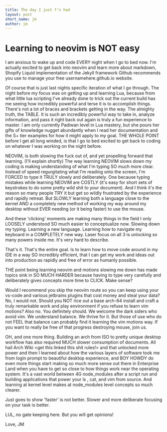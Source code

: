 ```yaml
---
title: The day I just f'n had
layout: post
short_name: jm
author: jm
---
```


# Learning to neovim is NOT easy

I am anxious to wake up and code EVERY night when I go to bed now. I'm actually excited to get back into neovim and learn more about markdown, Shopify Liquid implementation of the Jekyll framework Github recommends you use to manage your free usernamehere.github.io website.

Of course that is just last nights specific iteration of what I go through. The night before my focus was on getting up and learning Lua, because from what little lua scripting I've already done to trick out the current build has me seeing how incredibly powerful and terse it is to accomplish things. There's not a lot of braces and brackets getting in the way. The almighty truth, the TABLE. It is such an incredibly powerful way to take in, analyze information, and pass it right back out again is truly a fun experience to master. I am only currently Padiwan level in Lua mastery, but she pours her gifts of knowledge nugget abundantly when I read her documentation and the S+ tier examples for how it might apply to my goal. THE WHOLE POINT before I get all long winded, is that I go to bed excited to get back to coding on whatever I was working on the night before.

NEOVIM, is both slowing the fuck out of, and yet propelling forward that learning. (I'll explain shortly) The way learning NEOVIM slows down my coding is making understanding of what I'm typing SO much more clear. Instead of speed regurgitating what I'm reading onto the screen, I'm FORCED to type it TRULY slowly and deliberately. One because typing mistakes while learning NEOVIM are COSTLY (it's easy for short sets of keystrokes to do some pretty wild shit to your document). And I think it's the reason so many people TRY it but get so wildly frustrated by the experience and rapidly retreat. But SLOWLY learning both a language close to the kernel AND a completely new method of working my way around my desktop without EVER needing (or it being faster) to use the mouse.

And these 'clicking' moments are making many things in the field I only LOOSELY understood SO much easier to conceptualize now. Slowing down my typing. Learning a new language. Learning how to navigate my keyboard in a COMPLETELY new way. Laser focus on all 3 is unlocking so many powers inside me. It's very hard to describe.

That's it. That's the entire goal. Is to learn how to move code around in my IDE in a way SO incredibly efficient, that I can get my work and ideas out into production as rapidly and free of error as humanly possible.

THE point being learning neovim and motions slowing me down has made topics sink in SO MUCH HARDER because having to type very carefully and deliberately gives concepts more time to CLICK. Make sense?

Would I recommend you skip the neovim route so you can keep using your vs-code and various jetbrains plugins that cost money and steal your data? No, I would not. Should you NOT rice out a base arch-64 install and craft a truly remarkable work and play environment if you refuse to learn vim motions? Also no. You definitely should. We welcome the dark siders who avoid vim. We understand balance. We thrive for it. But those of use who do not FEEL that balance can probably find it learning the vim motions way. If you want to really be free of that progress destroying mouse, join us.

OH, and one more thing. Building an arch from ISO to pretty unique desktop workflow has also required MUCH slower consumption of documents. All hail Arch Wiki <get this linked this shit rules!> and that unlocked more power and then I learned about how the various layers of software took me from login prompt to beautiful desktop experience, and BOY HOWDY do even more things start making so much more sense out there in Enterprise Land when you have to get so close to how things work near the operating system. It's a vast world between 4G node_modules after a script run and building applications that power your ls , cat, and vim from source. And learning at kernel level makes at node_modules level concepts so much clearer.

Just goes to show 'faster' is not better. Slower and more deliberate focusing on your task is better.

LUL, no gate keeping here. But you will get opinions!

Love, JM
